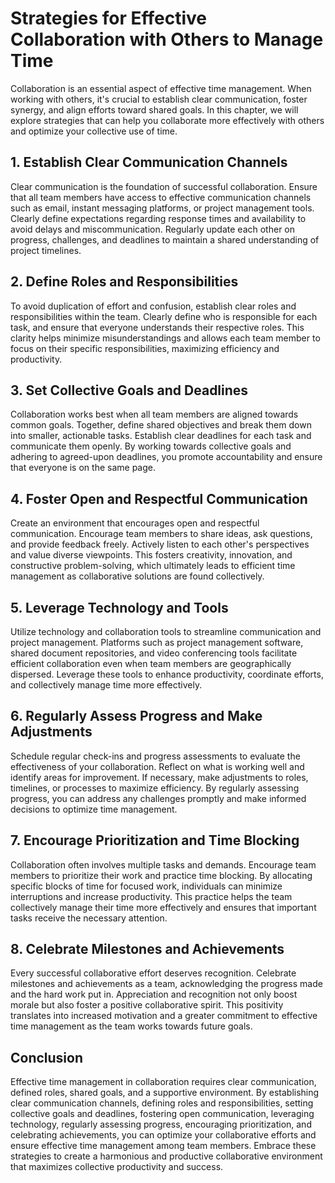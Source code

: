 Strategies for Effective Collaboration with Others to Manage Time
============================================================================

Collaboration is an essential aspect of effective time management. When working with others, it's crucial to establish clear communication, foster synergy, and align efforts toward shared goals. In this chapter, we will explore strategies that can help you collaborate more effectively with others and optimize your collective use of time.

**1. Establish Clear Communication Channels**
---------------------------------------------

Clear communication is the foundation of successful collaboration. Ensure that all team members have access to effective communication channels such as email, instant messaging platforms, or project management tools. Clearly define expectations regarding response times and availability to avoid delays and miscommunication. Regularly update each other on progress, challenges, and deadlines to maintain a shared understanding of project timelines.

**2. Define Roles and Responsibilities**
----------------------------------------

To avoid duplication of effort and confusion, establish clear roles and responsibilities within the team. Clearly define who is responsible for each task, and ensure that everyone understands their respective roles. This clarity helps minimize misunderstandings and allows each team member to focus on their specific responsibilities, maximizing efficiency and productivity.

**3. Set Collective Goals and Deadlines**
-----------------------------------------

Collaboration works best when all team members are aligned towards common goals. Together, define shared objectives and break them down into smaller, actionable tasks. Establish clear deadlines for each task and communicate them openly. By working towards collective goals and adhering to agreed-upon deadlines, you promote accountability and ensure that everyone is on the same page.

**4. Foster Open and Respectful Communication**
-----------------------------------------------

Create an environment that encourages open and respectful communication. Encourage team members to share ideas, ask questions, and provide feedback freely. Actively listen to each other's perspectives and value diverse viewpoints. This fosters creativity, innovation, and constructive problem-solving, which ultimately leads to efficient time management as collaborative solutions are found collectively.

**5. Leverage Technology and Tools**
------------------------------------

Utilize technology and collaboration tools to streamline communication and project management. Platforms such as project management software, shared document repositories, and video conferencing tools facilitate efficient collaboration even when team members are geographically dispersed. Leverage these tools to enhance productivity, coordinate efforts, and collectively manage time more effectively.

**6. Regularly Assess Progress and Make Adjustments**
-----------------------------------------------------

Schedule regular check-ins and progress assessments to evaluate the effectiveness of your collaboration. Reflect on what is working well and identify areas for improvement. If necessary, make adjustments to roles, timelines, or processes to maximize efficiency. By regularly assessing progress, you can address any challenges promptly and make informed decisions to optimize time management.

**7. Encourage Prioritization and Time Blocking**
-------------------------------------------------

Collaboration often involves multiple tasks and demands. Encourage team members to prioritize their work and practice time blocking. By allocating specific blocks of time for focused work, individuals can minimize interruptions and increase productivity. This practice helps the team collectively manage their time more effectively and ensures that important tasks receive the necessary attention.

**8. Celebrate Milestones and Achievements**
--------------------------------------------

Every successful collaborative effort deserves recognition. Celebrate milestones and achievements as a team, acknowledging the progress made and the hard work put in. Appreciation and recognition not only boost morale but also foster a positive collaborative spirit. This positivity translates into increased motivation and a greater commitment to effective time management as the team works towards future goals.

**Conclusion**
--------------

Effective time management in collaboration requires clear communication, defined roles, shared goals, and a supportive environment. By establishing clear communication channels, defining roles and responsibilities, setting collective goals and deadlines, fostering open communication, leveraging technology, regularly assessing progress, encouraging prioritization, and celebrating achievements, you can optimize your collaborative efforts and ensure effective time management among team members. Embrace these strategies to create a harmonious and productive collaborative environment that maximizes collective productivity and success.
